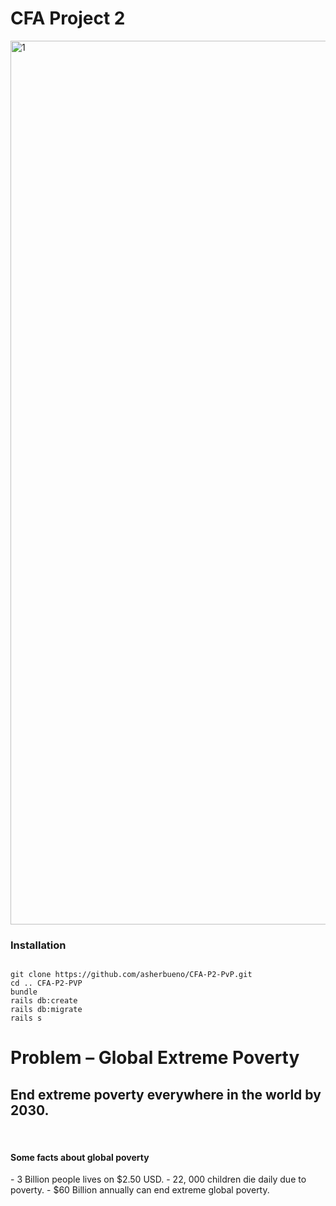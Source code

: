 <h1>CFA Project 2</h1>
<img width="1414" alt="1" src="https://cloud.githubusercontent.com/assets/25731534/25404018/b831ba20-2a41-11e7-81c4-69069ada1426.png">

<h3>Installation</h3>

```

git clone https://github.com/asherbueno/CFA-P2-PvP.git
cd .. CFA-P2-PVP
bundle
rails db:create
rails db:migrate
rails s

```
<h1>Problem – Global Extreme Poverty</h1>
<h2>End extreme poverty everywhere in the world by 2030.</h2><br>
<h4>Some facts about global poverty</h4>
-	3 Billion people lives on $2.50 USD.
-	22, 000 children die daily due to poverty.
-	$60 Billion annually can end extreme global poverty. 
